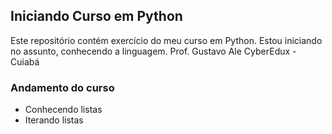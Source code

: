 ## Iniciando Curso em Python

Este repositório contém exercício do meu curso em Python.
Estou iniciando no assunto, conhecendo a linguagem.
Prof. Gustavo Ale
CyberEdux - Cuiabá

### Andamento do curso 

- Conhecendo listas
- Iterando listas

